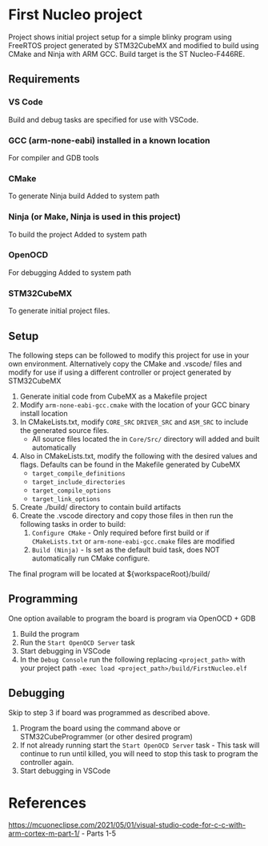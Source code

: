 # First Nucleo project
Project shows initial project setup for a simple blinky program using FreeRTOS project generated by STM32CubeMX and modified to build using CMake and Ninja with ARM GCC.
Build target is the ST Nucleo-F446RE.
## Requirements
### VS Code
Build and debug tasks are specified for use with VSCode.
### GCC (arm-none-eabi) installed in a known location
For compiler and GDB tools
### CMake
To generate Ninja build
Added to system path
### Ninja (or Make, Ninja is used in this project)
To build the project
Added to system path
### OpenOCD
For debugging
Added to system path
### STM32CubeMX
To generate initial project files. 

## Setup
The following steps can be followed to modify this project for use in your own environment. 
Alternatively copy the CMake and .vscode/ files and modify for use if using a different controller or project generated by STM32CubeMX
1. Generate initial code from CubeMX as a Makefile project
1. Modify `arm-none-eabi-gcc.cmake` with the location of your GCC binary install location
1. In CMakeLists.txt, modify `CORE_SRC` `DRIVER_SRC` and `ASM_SRC` to include the generated source files.
    * All source files located the in `Core/Src/` directory will added and built automatically
1. Also in CMakeLists.txt, modify the following with the desired values and flags. Defaults can be found in the Makefile generated by CubeMX
    * `target_compile_definitions`
    * `target_include_directories`
    * `target_compile_options`
    * `target_link_options`
1. Create ./build/ directory to contain build artifacts
1. Create the .vscode directory and copy those files in then run the following tasks in order to build:
    1. `Configure CMake` - Only required before first build or if `CMakeLists.txt` or `arm-none-eabi-gcc.cmake` files are modified
    1. `Build (Ninja)` - Is set as the default buid task, does NOT automatically run CMake configure.

The final program will be located at ${workspaceRoot}/build/

## Programming
One option available to program the board is program via OpenOCD + GDB

1. Build the program
1. Run the `Start OpenOCD Server` task
1. Start debugging in VSCode
1. In the `Debug Console` run the following replacing `<project_path>` with your project path `-exec load <project_path>/build/FirstNucleo.elf`

## Debugging
Skip to step 3 if board was programmed as described above.
1. Program the board using the command above or STM32CubeProgrammer (or other desired program)
1. If not already running start the `Start OpenOCD Server` task - This task will continue to run until killed, you will need to stop this task to program the controller again.
1. Start debugging in VSCode


# References
https://mcuoneclipse.com/2021/05/01/visual-studio-code-for-c-c-with-arm-cortex-m-part-1/ - Parts 1-5